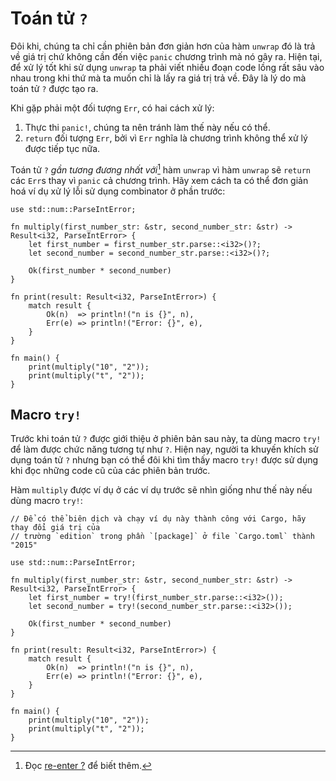 # Toán tử `?`

Đôi khi, chúng ta chỉ cần phiên bản đơn giản hơn của hàm `unwrap` đó là trả về giá trị
chứ không cần đến việc `panic` chương trình mà nó gây ra. Hiện tại, để xử lý tốt khi sử dụng `unwrap`
ta phải viết nhiều đoạn code lồng rất sâu vào nhau trong khi thứ mà ta muốn chỉ là lấy ra giá trị trả về.
Đây là lý do mà toán tử `?` được tạo ra.

Khi gặp phải một đối tượng `Err`, có hai cách xử lý:

1. Thực thi `panic!`, chúng ta nên tránh làm thế này nếu có thể.
2. `return` đối tượng `Err`, bởi vì `Err` nghĩa là chương trình không thể xử lý được tiếp tục nữa.

Toán tử `?` _gần tương đương nhất với_[^†] hàm `unwrap` vì hàm `unwrap` sẽ `return` các `Err`s
thay vì `panic` cả chương trình.
Hãy xem cách ta có thể đơn giản hoá ví dụ xử lý lỗi sử dụng combinator ở phần trước:

```rust,editable
use std::num::ParseIntError;

fn multiply(first_number_str: &str, second_number_str: &str) -> Result<i32, ParseIntError> {
    let first_number = first_number_str.parse::<i32>()?;
    let second_number = second_number_str.parse::<i32>()?;

    Ok(first_number * second_number)
}

fn print(result: Result<i32, ParseIntError>) {
    match result {
        Ok(n)  => println!("n is {}", n),
        Err(e) => println!("Error: {}", e),
    }
}

fn main() {
    print(multiply("10", "2"));
    print(multiply("t", "2"));
}
```

## Macro `try!`

Trước khi toán tử `?` được giới thiệu ở phiên bản sau này, ta dùng macro `try!` để làm được chức năng tương tự như `?`.
Hiện nay, người ta khuyến khích sử dụng toán tử `?` nhưng bạn có thể đôi khi tìm thấy macro `try!`
được sử dụng khi đọc những code cũ của các phiên bản trước.

Hàm `multiply` được ví dụ ở các ví dụ trước sẽ nhìn giống như thế này nếu dùng macro `try!`:

```rust,editable,edition2015
// Để có thể biên dịch và chạy ví dụ này thành công với Cargo, hãy thay đổi giá trị của
// trường `edition` trong phần `[package]` ở file `Cargo.toml` thành "2015"

use std::num::ParseIntError;

fn multiply(first_number_str: &str, second_number_str: &str) -> Result<i32, ParseIntError> {
    let first_number = try!(first_number_str.parse::<i32>());
    let second_number = try!(second_number_str.parse::<i32>());

    Ok(first_number * second_number)
}

fn print(result: Result<i32, ParseIntError>) {
    match result {
        Ok(n)  => println!("n is {}", n),
        Err(e) => println!("Error: {}", e),
    }
}

fn main() {
    print(multiply("10", "2"));
    print(multiply("t", "2"));
}
```

[^†]: Đọc [re-enter ?][re_enter_?] để biết thêm.

[re_enter_?]: ../multiple_error_types/reenter_question_mark.md
